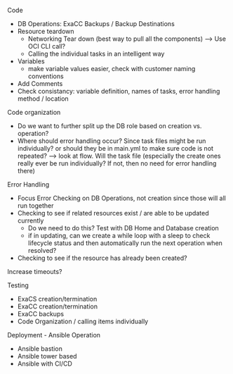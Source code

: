 
Code
- DB Operations: ExaCC Backups / Backup Destinations
- Resource teardown
    - Networking Tear down (best way to pull all the components) --> Use OCI CLI call?
    - Calling the individual tasks in an intelligent way
- Variables
    - make variable values easier, check with customer naming conventions
- Add Comments
- Check consistancy: variable definition, names of tasks, error handling method / location

Code organization
- Do we want to further split up the DB role based on creation vs. operation?
- Where should error handling occur? Since task files might be run individually? or should they be in main.yml to make sure code is not repeated? --> look at flow. Will the task file (especially the create ones really ever be run individually? If not, then no need for error handling there)

Error Handling
- Focus Error Checking on DB Operations, not creation since those will all run together
- Checking to see if related resources exist / are able to be updated currently 
    - Do we need to do this? Test with DB Home and Database creation
    - if in updating, can we create a while loop with a sleep to check lifecycle status and then automatically run the next 
    operation when resolved?
- Checking to see if the resource has already been created?

Increase timeouts?

Testing
- ExaCS creation/termination
- ExaCC creation/termination
- ExaCC backups
- Code Organization / calling items individually 

Deployment - Ansible Operation 
- Ansible bastion
- Ansible tower based
- Ansible with CI/CD


